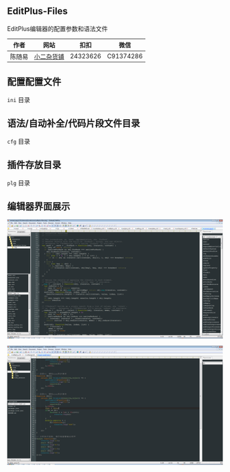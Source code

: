 ## EditPlus-Files

EditPlus编辑器的配置参数和语法文件

|作者|网站|扣扣|微信|
|---|---|---|---|
|陈随易|[小二杂货铺](http://x2zhp.com)|24323626|C91374286|

## 配置配置文件

`ini` 目录

## 语法/自动补全/代码片段文件目录

`cfg` 目录

## 插件存放目录

`plg` 目录

## 编辑器界面展示

![编辑器展示图](./img/1.png)

![编辑器展示图](./img/2.png)